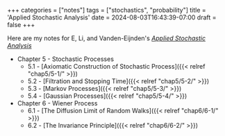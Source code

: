 +++
categories = ["notes"]
tags = ["stochastics", "probability"]
title = 'Applied Stochastic Analysis'
date = 2024-08-03T16:43:39-07:00
draft = false
+++

Here are my notes for E, Li, and Vanden-Eijnden's [_Applied Stochastic Analysis_](https://bookstore.ams.org/gsm-199/)

- Chapter 5 - Stochastic Processes
  - 5.1 - [Axiomatic Construction of Stochastic Process]({{< relref "chap5/5-1/" >}}) 
  - 5.2 - [Filtration and Stopping Time]({{< relref "chap5/5-2/" >}})
  - 5.3 - [Markov Processes]({{< relref "chap5/5-3/" >}})
  - 5.4 - [Gaussian Processes]({{< relref "chap5/5-4/" >}})
- Chapter 6 - Wiener Process
  - 6.1 - [The Diffusion Limit of Random Walks]({{< relref "chap6/6-1/" >}})
  - 6.2 - [The Invariance Principle]({{< relref "chap6/6-2/" >}})